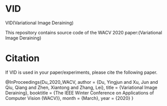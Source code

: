 # VID
VID(Variational Image Deraining)

This repository contains source code of the WACV 2020 paper:(Variational Image Deraining)

# Citation
If VID is used in your paper/experiments, please cite the following paper.

@InProceedings{Du_2020_WACV,
author = {Du, Yingjun and Xu, Jun and Qiu, Qiang and Zhen, Xiantong and Zhang, Lei},
title = {Variational Image Deraining},
booktitle = {The IEEE Winter Conference on Applications of Computer Vision (WACV)},
month = {March},
year = {2020}
}
